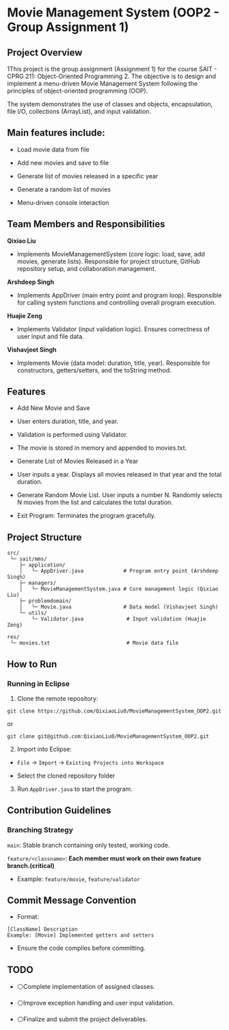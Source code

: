 # Movie Management System (OOP2 - Group Assignment 1)
## Project Overview

1This project is the group assignment (Assignment 1) for the course SAIT - CPRG 211: Object-Oriented Programming 2.
The objective is to design and implement a menu-driven Movie Management System following the principles of object-oriented programming (OOP).

The system demonstrates the use of classes and objects, encapsulation, file I/O, collections (ArrayList), and input validation.

## Main features include:

- Load movie data from file

- Add new movies and save to file

- Generate list of movies released in a specific year

- Generate a random list of movies

- Menu-driven console interaction

## Team Members and Responsibilities

<b>Qixiao Liu</b>
- Implements MovieManagementSystem (core logic: load, save, add movies, generate lists). Responsible for project structure, GitHub repository setup, and collaboration management.

<b>Arshdeep Singh</b>
- Implements AppDriver (main entry point and program loop). Responsible for calling system functions and controlling overall program execution.

<b>Huajie Zeng</b>
- Implements Validator (input validation logic). Ensures correctness of user input and file data.

<b>Vishavjeet Singh</b>
- Implements Movie (data model: duration, title, year). Responsible for constructors, getters/setters, and the toString method.

## Features

- Add New Movie and Save

- User enters duration, title, and year.

- Validation is performed using Validator.

- The movie is stored in memory and appended to movies.txt.

- Generate List of Movies Released in a Year

- User inputs a year. Displays all movies released in that year and the total duration.

- Generate Random Movie List. User inputs a number N. Randomly selects N movies from the list and calculates the total duration.

- Exit Program: Terminates the program gracefully.

## Project Structure
```
src/
 └─ sait/mms/
    ├─ application/
    │   └─ AppDriver.java             # Program entry point (Arshdeep Singh)
    ├─ managers/
    │   └─ MovieManagementSystem.java # Core management logic (Qixiao Liu)
    ├─ problemdomain/
    │   └─ Movie.java                 # Data model (Vishavjeet Singh)
    └─ utils/
        └─ Validator.java              # Input validation (Huajie Zeng)

res/
 └─ movies.txt                         # Movie data file

```

## How to Run
### Running in Eclipse

1.  Clone the remote repository:



```
git clone https://github.com/QixiaoLiu0/MovieManagementSystem_OOP2.git
```

or


```
git clone git@github.com:QixiaoLiu0/MovieManagementSystem_OOP2.git
```



2.  Import into Eclipse:

- ```File``` → ```Import``` → ```Existing Projects into Workspace```

- Select the cloned repository folder

3.  Run ```AppDriver.java``` to start the program.

## Contribution Guidelines
### Branching Strategy

```main```: Stable branch containing only tested, working code.

```feature/<classname>```: **Each member must work on their own feature branch.(critical)**

- Example: ```feature/movie```, ```feature/validator```

## Commit Message Convention

- Format:

```
[ClassName] Description
Example: [Movie] Implemented getters and setters
```


- Ensure the code compiles before committing.

## TODO

 - ⚪Complete implementation of assigned classes. 

 - ⚪Improve exception handling and user input validation.

 - ⚪Finalize and submit the project deliverables.
